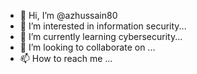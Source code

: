 - 👋 Hi, I’m @azhussain80
- 👀 I’m interested in information security...
- 🌱 I’m currently learning cybersecurity...
- 💞️ I’m looking to collaborate on ...
- 📫 How to reach me ...

<!---
azhussain80/azhussain80 is a ✨ special ✨ repository because its `README.md` (this file) appears on your GitHub profile.
You can click the Preview link to take a look at your changes.
--->
